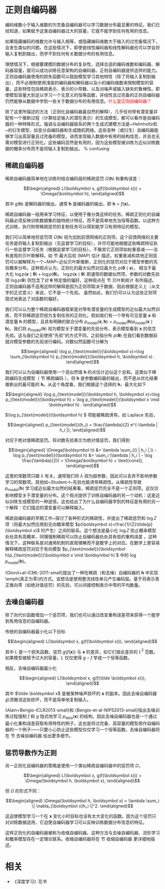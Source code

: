 

# 正则自编码器

编码维数小于输入维数的欠完备自编码器可以学习数据分布最显著的特征。我们已经知道，如果赋予这类自编码器过大的容量，它就不能学到任何有用的信息。


如果隐藏编码的维数允许与输入相等，或隐藏编码维数大于输入的过完备情况下，会发生类似的问题。在这些情况下，即使是线性编码器和线性解码器也可以学会将输入复制到输出，而学不到任何有关数据分布的有用信息。


理想情况下，根据要建模的数据分布的复杂性，选择合适的编码维数和编码器、解码器容量，就可以成功训练任意架构的自编码器。正则自编码器提供这样的能力。正则自编码器使用的损失函数可以鼓励模型学习其他特性（除了将输入复制到输出），而不必限制使用浅层的编码器和解码器以及小的编码维数来限制模型的容量。这些特性包括稀疏表示、表示的小导数、以及对噪声或输入缺失的鲁棒性。即使模型容量大到足以学习一个无意义的恒等函数，非线性且过完备的正则自编码器仍然能够从数据中学到一些关于数据分布的有用信息。<span style="color:red;">什么是正则自编码器？</span>


除了这里所描述的方法（正则化自编码器最自然的解释），几乎任何带有潜变量并配有一个推断过程（计算给定输入的潜在表示）的生成模型，都可以看作是自编码器的一种特殊形式。强调与自编码器联系的两个生成式建模方法是~Helmholtz机~的衍生模型，如变分自编码器和生成随机网络。这些变种（或衍生）自编码器能够学习出高容量且过完备的模型，进而发现输入数据中有用的结构信息，并且也无需对模型进行正则化。这些编码显然是有用的，因为这些模型被训练为近似训练数据的概率分布而不是将输入复制到输出。 % confusing



## 稀疏自编码器

稀疏自编码器简单地在训练时结合编码层的稀疏惩罚 $\Omega(\boldsymbol h)$ 和重构误差：


$$\begin{aligned}
    L(\boldsymbol x, g(f(\boldsymbol x))) + \Omega(\boldsymbol h),
\end{aligned}$$


其中 $g(\boldsymbol h)$ 是解码器的输出，通常 $\boldsymbol h$ 是编码器的输出，即 $\boldsymbol h = f(\boldsymbol x)$。


稀疏自编码器一般用来学习特征，以便用于像分类这样的任务。稀疏正则化的自编码器必须反映训练数据集的独特统计特征，而不是简单地充当恒等函数。以这种方式训练，执行附带稀疏惩罚的复制任务可以得到能学习有用特征的模型。


我们可以简单地将惩罚项 $\Omega(\boldsymbol h)$ 视为加到前馈网络的正则项，这个前馈网络的主要任务是将输入复制到输出（无监督学习的目标），并尽可能地根据这些稀疏特征执行一些监督学习任务（根据监督学习的目标）。不像其它正则项如权重衰减——没有直观的贝叶斯解释。如 节 最大后验 (MAP) 估计 描述，权重衰减和其他正则惩罚可以被解释为一个~MAP~近似贝叶斯推断，正则化的惩罚对应于模型参数的先验概率分布。这种观点认为，正则化的最大似然对应最大化 $p(\boldsymbol \theta \mid \boldsymbol x)$， 相当于最大化 $\log p(\boldsymbol x \mid \boldsymbol \theta) + \log p(\boldsymbol \theta)$。 $\log p(\boldsymbol x \mid \boldsymbol \theta)$ 即通常的数据似然项，参数的对数先验项 $\log p(\boldsymbol \theta)$ 则包含了对 $\boldsymbol \theta$ 特定值的偏好。这种观点在 节 贝叶斯统计 有所描述。正则自编码器不适用这样的解释是因为正则项取决于数据，因此根据定义上（从文字的正式意义）来说，它不是一个先验。
虽然如此，我们仍可以认为这些正则项隐式地表达了对函数的偏好。


我们可以认为整个稀疏自编码器框架是对带有潜变量的生成模型的近似最大似然训练，而不将稀疏惩罚视为复制任务的正则化。假如我们有一个带有可见变量 $\boldsymbol x$ 和潜变量 $\boldsymbol h$ 的模型，且具有明确的联合分布 $p_{\text{model}}(\boldsymbol x,\boldsymbol h)=p_{\text{model}}(\boldsymbol h)p_{\text{model}} (\boldsymbol x \mid \boldsymbol h)$。我们将 $p_{\text{model}}(\boldsymbol h)$ 视为模型关于潜变量的先验分布，表示模型看到 $\boldsymbol x$ 的信念先验。这与我们之前使用"先验"的方式不同，之前指分布 $p(\boldsymbol \theta)$ 在我们看到数据前就对模型参数的先验进行编码。对数似然函数可分解为



$$\begin{aligned}
\log p_{\text{model}}(\boldsymbol x)=\log \sum_{\boldsymbol h} p_{\text{model}}(\boldsymbol h, \boldsymbol x) .
\end{aligned}$$


我们可以认为自编码器使用一个高似然值 $\boldsymbol h$ 的点估计近似这个总和。这类似于稀疏编码生成模型（ 节 稀疏编码 ），但 $\boldsymbol h$ 是参数编码器的输出，而不是从优化结果推断出的最可能的 $\boldsymbol h$。从这个角度看，我们根据这个选择的 $\boldsymbol h$，最大化如下


$$\begin{aligned}
\log p_{\text{model}}(\boldsymbol h, \boldsymbol x)=\log p_{\text{model}}(\boldsymbol h) + \log p_{\text{model}}(\boldsymbol x \mid \boldsymbol h) .
\end{aligned}$$


$\log p_{\text{model}}(\boldsymbol h) $ 项能被稀疏诱导。如 Laplace 先验，


$$\begin{aligned}
p_{\text{model}}(h_i) = \frac{\lambda}{2} e^{-\lambda | h_i |},
\end{aligned}$$


对应于绝对值稀疏惩罚。将对数先验表示为绝对值惩罚，我们得到


$$\begin{aligned}
\Omega(\boldsymbol h) &= \lambda \sum_{i} | h_i  |,\\
-\log p_{\text{model}}(\boldsymbol h) &=
\sum_i (\lambda | h_i | - \log \frac{\lambda}{2}) = \Omega(\boldsymbol h) + \text{const},
\end{aligned}$$


这里的常数项只跟 $\lambda$ 有关。通常我们将 $\lambda$ 视为超参数，因此可以丢弃不影响参数学习的常数项。其他如~Student-t~先验也能诱导稀疏性。从稀疏性导致 $p_{\text{model}}(\boldsymbol h)$ 学习成近似最大似然的结果看，稀疏惩罚完全不是一个正则项。这仅仅影响模型关于潜变量的分布。这个观点提供了训练自编码器的另一个动机：这是近似训练生成模型的一种途径。这也给出了为什么自编码器学到的特征是有用的另一个解释：它们描述的潜变量可以解释输入。


稀疏自编码器的早期工作~探讨了各种形式的稀疏性，并提出了稀疏惩罚和 $\log  Z$ 项（将最大似然应用到无向概率模型 $p(\boldsymbol x)=\frac{1}{Z}\tilde{p}(\boldsymbol x)$ 时产生）之间的联系。这个想法是最小化 $\log Z$ 防止概率模型处处具有高概率，同理强制稀疏可以防止自编码器处处具有低的重构误差 。这种情况下，这种联系是对通用机制的直观理解而不是数学上的对应。在数学上更容易解释稀疏惩罚对应于有向模型 $p_{\text{model}}(\boldsymbol h)p_{\text{model}}(\boldsymbol x \mid \boldsymbol h) $ 中的 $\log p_{\text{model}}(\boldsymbol h)$。


{Glorot+al-ICML-2011-small}提出了一种在稀疏（和去噪）自编码器的 $\boldsymbol h$ 中实现\emph{真正为零}的方式。该想法是使用整流线性单元产生编码层。基于将表示真正推向零（如绝对值惩罚）的先验，可以间接控制表示中零的平均数量。




## 去噪自编码器

除了向代价函数增加一个惩罚项，我们也可以通过改变重构误差项来获得一个能学到有用信息的自编码器。


传统的自编码器最小化以下目标


$$\begin{aligned}
L(\boldsymbol x, g(f(\boldsymbol x))),
\end{aligned}$$


其中 $L$ 是一个损失函数，惩罚 $g(f(\boldsymbol x))$ 与 $\boldsymbol x$ 的差异，如它们彼此差异的 $L^2$ 范数。如果模型被赋予过大的容量，$L$ 仅仅使得 $g \circ  f$ 学成一个恒等函数。


相反，去噪自编码器最小化

$$\begin{aligned}
L(\boldsymbol x, g(f(\tilde \boldsymbol x))),
\end{aligned}$$

其中 $\tilde \boldsymbol x$ 是被某种噪声损坏的 $\boldsymbol x$ 的副本。因此去噪自编码器必须撤消这些损坏，而不是简单地复制输入。

{Alain+Bengio-ICLR2013-small}和 {Bengio-et-al-NIPS2013-small}指出去噪训练过程强制 $f$ 和 $g$ 隐式地学习 $p_{\text{data}} (\boldsymbol x)$ 的结构。因此去噪自编码器也是一个通过最小化重构误差获取有用特性的例子。这也是将过完备、高容量的模型用作自编码器的一个例子——只要小心防止这些模型仅仅学习一个恒等函数。去噪自编码器将在 节 去噪自编码器 给出更多细节。


## 惩罚导数作为正则

另一正则化自编码器的策略是使用一个类似稀疏自编码器中的惩罚项 $\Omega$，


$$\begin{aligned}
    L(\boldsymbol x, g(f(\boldsymbol x))) + \Omega(\boldsymbol h, \boldsymbol x),
\end{aligned}$$


但 $\Omega$ 的形式不同：


$$\begin{aligned}
\Omega(\boldsymbol h, \boldsymbol x) = \lambda \sum_i \| \nabla_{\boldsymbol x}h_i \|^2.
\end{aligned}$$


这迫使模型学习一个在 $\boldsymbol x$ 变化小时目标也没有太大变化的函数。因为这个惩罚只对训练数据适用，它迫使自编码器学习可以反映训练数据分布信息的特征。


这样正则化的自编码器被称为收缩自编码器。这种方法与去噪自编码器、流形学习和概率模型存在一定理论联系。收缩自编码器将在 节 收缩自编码器 更详细地描述。



# 相关

- 《深度学习》花书
